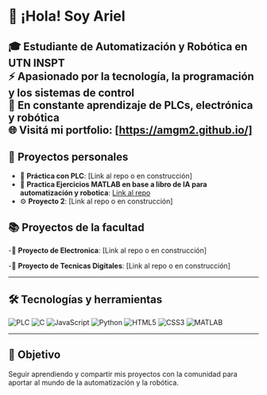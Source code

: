 # 👋 ¡Hola! Soy Ariel

🎓 Estudiante de **Automatización y Robótica** en **UTN INSPT**  
⚡ Apasionado por la tecnología, la programación y los sistemas de control  
🤖 En constante aprendizaje de PLCs, electrónica y robótica  
🌐 Visitá mi portfolio: [https://amgm2.github.io/]
---

## 💼 Proyectos personales
- 🤖 **Práctica con PLC**: [Link al repo o en construcción]
- 🤖 **Practica Ejercicios MATLAB en base a libro de IA para automatización y robotica**: [Link al repo](https://amgm2.github.io/Proyectos_Personales/Proyecto_MATLAB_IA/matlab-ia.html)
- ⚙ **Proyecto 2**: [Link al repo o en construcción]

## 📚 Proyectos de la facultad

-🔋 **Proyecto de Electronica**: [Link al repo o en construcción]

-🔋 **Proyecto de Tecnicas Digitales**: [Link al repo o en construcción]

---

## 🛠 Tecnologías y herramientas
![PLC](https://img.shields.io/badge/PLC-Automation-blue)
![C](https://img.shields.io/badge/C-00599C?style=flat&logo=c&logoColor=white)
![JavaScript](https://img.shields.io/badge/JavaScript-F7DF1E?style=flat&logo=javascript&logoColor=black)
![Python](https://img.shields.io/badge/Python-3776AB?style=flat&logo=python&logoColor=white)
![HTML5](https://img.shields.io/badge/HTML5-E34F26?style=flat&logo=html5&logoColor=white)
![CSS3](https://img.shields.io/badge/CSS3-1572B6?style=flat&logo=css3&logoColor=white)
![MATLAB](https://img.shields.io/badge/MATLAB-orange)

---

## 🚀 Objetivo
Seguir aprendiendo y compartir mis proyectos con la comunidad para aportar al mundo de la automatización y la robótica.
